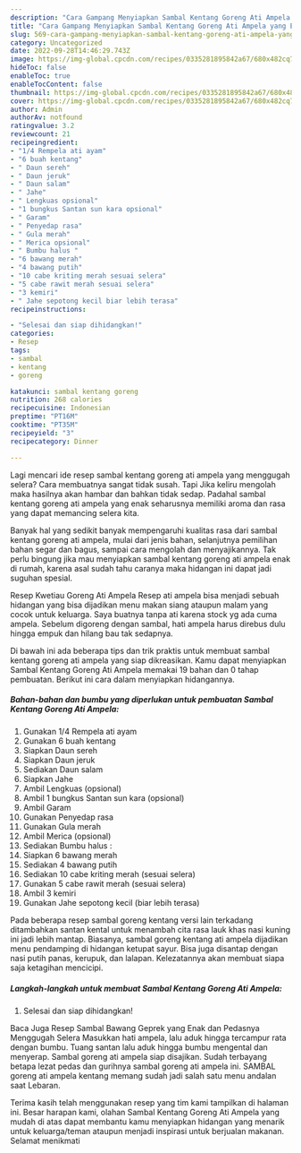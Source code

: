 ```yaml
---
description: "Cara Gampang Menyiapkan Sambal Kentang Goreng Ati Ampela yang Enak Banget"
title: "Cara Gampang Menyiapkan Sambal Kentang Goreng Ati Ampela yang Enak Banget"
slug: 569-cara-gampang-menyiapkan-sambal-kentang-goreng-ati-ampela-yang-enak-banget
category: Uncategorized
date: 2022-09-28T14:46:29.743Z
image: https://img-global.cpcdn.com/recipes/0335281895842a67/680x482cq70/sambal-kentang-goreng-ati-ampela-foto-resep-utama.jpg
hideToc: false
enableToc: true
enableTocContent: false
thumbnail: https://img-global.cpcdn.com/recipes/0335281895842a67/680x482cq70/sambal-kentang-goreng-ati-ampela-foto-resep-utama.jpg
cover: https://img-global.cpcdn.com/recipes/0335281895842a67/680x482cq70/sambal-kentang-goreng-ati-ampela-foto-resep-utama.jpg
author: Admin
authorAv: notfound
ratingvalue: 3.2
reviewcount: 21
recipeingredient:
- "1/4 Rempela ati ayam"
- "6 buah kentang"
- " Daun sereh"
- " Daun jeruk"
- " Daun salam"
- " Jahe"
- " Lengkuas opsional"
- "1 bungkus Santan sun kara opsional"
- " Garam"
- " Penyedap rasa"
- " Gula merah"
- " Merica opsional"
- " Bumbu halus "
- "6 bawang merah"
- "4 bawang putih"
- "10 cabe kriting merah sesuai selera"
- "5 cabe rawit merah sesuai selera"
- "3 kemiri"
- " Jahe sepotong kecil biar lebih terasa"
recipeinstructions:

- "Selesai dan siap dihidangkan!"
categories:
- Resep
tags:
- sambal
- kentang
- goreng

katakunci: sambal kentang goreng 
nutrition: 268 calories
recipecuisine: Indonesian
preptime: "PT16M"
cooktime: "PT35M"
recipeyield: "3"
recipecategory: Dinner

---
```



Lagi mencari ide resep sambal kentang goreng ati ampela yang menggugah selera? Cara membuatnya sangat tidak susah. Tapi Jika keliru mengolah maka hasilnya akan hambar dan bahkan tidak sedap. Padahal sambal kentang goreng ati ampela yang enak seharusnya memiliki aroma dan rasa yang dapat memancing selera kita.


Banyak hal yang sedikit banyak mempengaruhi kualitas rasa dari sambal kentang goreng ati ampela, mulai dari jenis bahan, selanjutnya pemilihan bahan segar dan bagus, sampai cara mengolah dan menyajikannya. Tak perlu bingung jika mau menyiapkan sambal kentang goreng ati ampela enak di rumah, karena asal sudah tahu caranya maka hidangan ini dapat jadi suguhan spesial.

Resep Kwetiau Goreng Ati Ampela Resep ati ampela bisa menjadi sebuah hidangan yang bisa dijadikan menu makan siang ataupun malam yang cocok untuk keluarga. Saya buatnya tanpa ati karena stock yg ada cuma ampela. Sebelum digoreng dengan sambal, hati ampela harus direbus dulu hingga empuk dan hilang bau tak sedapnya.


Di bawah ini ada beberapa tips dan trik praktis untuk membuat sambal kentang goreng ati ampela yang siap dikreasikan. Kamu dapat menyiapkan Sambal Kentang Goreng Ati Ampela memakai 19 bahan dan 0 tahap pembuatan. Berikut ini cara dalam menyiapkan hidangannya.

<!--inarticleads1-->

##### Bahan-bahan dan bumbu yang diperlukan untuk pembuatan Sambal Kentang Goreng Ati Ampela:

1. Gunakan 1/4 Rempela ati ayam
1. Gunakan 6 buah kentang
1. Siapkan  Daun sereh
1. Siapkan  Daun jeruk
1. Sediakan  Daun salam
1. Siapkan  Jahe
1. Ambil  Lengkuas (opsional)
1. Ambil 1 bungkus Santan sun kara (opsional)
1. Ambil  Garam
1. Gunakan  Penyedap rasa
1. Gunakan  Gula merah
1. Ambil  Merica (opsional)
1. Sediakan  Bumbu halus :
1. Siapkan 6 bawang merah
1. Sediakan 4 bawang putih
1. Sediakan 10 cabe kriting merah (sesuai selera)
1. Gunakan 5 cabe rawit merah (sesuai selera)
1. Ambil 3 kemiri
1. Gunakan  Jahe sepotong kecil (biar lebih terasa)


Pada beberapa resep sambal goreng kentang versi lain terkadang ditambahkan santan kental untuk menambah cita rasa lauk khas nasi kuning ini jadi lebih mantap. Biasanya, sambal goreng kentang ati ampela dijadikan menu pendamping di hidangan ketupat sayur. Bisa juga disantap dengan nasi putih panas, kerupuk, dan lalapan. Kelezatannya akan membuat siapa saja ketagihan mencicipi. 

<!--inarticleads2-->

##### Langkah-langkah untuk membuat Sambal Kentang Goreng Ati Ampela:


1. Selesai dan siap dihidangkan!

Baca Juga Resep Sambal Bawang Geprek yang Enak dan Pedasnya Menggugah Selera Masukkan hati ampela, lalu aduk hingga tercampur rata dengan bumbu. Tuang santan lalu aduk hingga bumbu mengental dan menyerap. Sambal goreng ati ampela siap disajikan. Sudah terbayang betapa lezat pedas dan gurihnya sambal goreng ati ampela ini. SAMBAL goreng ati ampela kentang memang sudah jadi salah satu menu andalan saat Lebaran. 

Terima kasih telah menggunakan resep yang tim kami tampilkan di halaman ini. Besar harapan kami, olahan Sambal Kentang Goreng Ati Ampela yang mudah di atas dapat membantu kamu menyiapkan hidangan yang menarik untuk keluarga/teman ataupun menjadi inspirasi untuk berjualan makanan. Selamat menikmati
